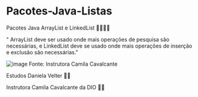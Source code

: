 # Pacotes-Java-Listas

Pacotes Java ArrayList e LinkedList   :steam_locomotive::mountain_railway::mountain_railway::mountain_railway:

" ArrayList deve ser usado onde mais operações de pesquisa são necessárias, e 
LinkedList deve se usado onde mais operações de inserção e exclusão são necessárias."



![image](https://user-images.githubusercontent.com/106537496/199353322-cd092378-d47b-4451-89a3-0f4c34e6d92b.png)
   Fonte: Instrutora Camila Cavalcante 
   
   


Estudos Daniela Velter 👩‍🎓

Instrutora Camila Cavalcante da DIO 👩‍🏫
                              
                              
                              
                              
                              
                              
                              






                                  






